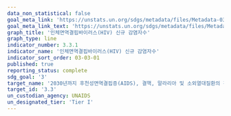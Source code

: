 ```yaml
---
data_non_statistical: false
goal_meta_link: 'https://unstats.un.org/sdgs/metadata/files/Metadata-03-03-01.pdf'
goal_meta_link_text: 'https://unstats.un.org/sdgs/metadata/files/Metadata-03-03-01.pdf'
graph_title: '인체면역결핍바이러스(HIV) 신규 감염자수'
graph_type: line
indicator_number: 3.3.1
indicator_name: '인체면역결핍바이러스(HIV) 신규 감염자수'
indicator_sort_order: 03-03-01
published: true
reporting_status: complete
sdg_goal: '3'
target_name: '2030년까지 후천성면역결핍증(AIDS), 결핵, 말라리아 및 소외열대질환의 확산을 종식시키고 간염, 수인성 질병 및 기타 전염성 질병 방지'
target_id: '3.3'
un_custodian_agency: UNAIDS
un_designated_tier: 'Tier I'
---
```

